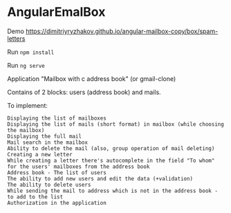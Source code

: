 # AngularEmalBox

Demo https://dimitriyryzhakov.github.io/angular-mailbox-copy/box/spam-letters

Run `npm install`

Run `ng serve`

Application "Mailbox with с address book" (or gmail-clone)

Contains of 2 blocks: users (address book) and mails.

To implement:

    Displaying the list of mailboxes
    Displaying the list of mails (short format) in mailbox (while choosing the mailbox)
    Displaying the full mail
    Mail search in the mailbox
    Ability to delete the mail (also, group operation of mail deleting)
    Creating a new letter
    While creating a letter there's autocomplete in the field "To whom" for the users' mailboxes from the address book
    Address book - The list of users
    The ability to add new users and edit the data (+validation)
    The ability to delete users
    While sending the mail to address which is not in the address book - to add to the list
    Authorization in the application
